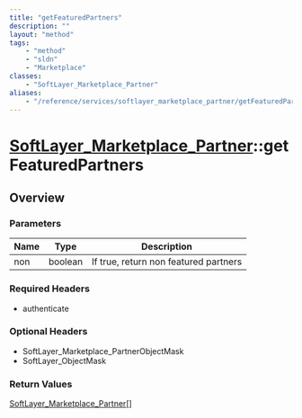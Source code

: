 ```yaml
---
title: "getFeaturedPartners"
description: ""
layout: "method"
tags:
    - "method"
    - "sldn"
    - "Marketplace"
classes:
    - "SoftLayer_Marketplace_Partner"
aliases:
    - "/reference/services/softlayer_marketplace_partner/getFeaturedPartners"
---
```

# [SoftLayer_Marketplace_Partner](/reference/services/SoftLayer_Marketplace_Partner)::getFeaturedPartners




## Overview 


### Parameters 
|Name | Type | Description |
| --- | --- | --- |
|non| boolean| If true, return non featured partners|


### Required Headers
* authenticate

### Optional Headers
* SoftLayer_Marketplace_PartnerObjectMask
* SoftLayer_ObjectMask

### Return Values
<a href='/reference/datatypes/SoftLayer_Marketplace_Partner'>SoftLayer_Marketplace_Partner[] </a>

